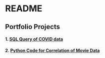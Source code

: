 # README
## Portfolio Projects
#### 1. [SQL Query of COVID data](https://github.com/jinyu11/Portfolio/blob/main/Portfolio_COVID_Query.sql)
#### 2. [Python Code for Correlation of Movie Data](https://github.com/jinyu11/Portfolio/blob/main/movies.ipynb) 
  
